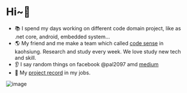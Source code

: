 # Hi~👋

 - 📚 I spend my days working on different code domain project, like as .net core, android, embedded system...
 - 🌎 My friend and me make a team which called [code sense](https://trello.com/b/WgsNsCpq/%E6%91%B3sense%E8%AE%80%E6%9B%B8%E6%9C%83%E7%89%88) in kaohsiung. Research and study every week. We love study new tech and skill. 
 -  👂 I say random things on facebook @pal2097 amd [medium](https://medium.com/@pal2097)
 - 📢 My [project record](https://drive.google.com/file/d/1PZ9hDEOgKHwVQVQtO9z6Hl80ZxeKUWNa/view?usp=sharing) in my jobs. 

![image](https://user-images.githubusercontent.com/20264622/108589092-a5920c00-7397-11eb-898d-e16f12fdb669.png)
